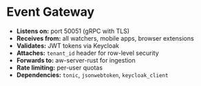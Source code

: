 # Event Gateway

- **Listens on:** port 50051 (gRPC with TLS)
- **Receives from:** all watchers, mobile apps, browser extensions
- **Validates:** JWT tokens via Keycloak
- **Attaches:** `tenant_id` header for row-level security
- **Forwards to:** aw-server-rust for ingestion
- **Rate limiting:** per-user quotas
- **Dependencies:** `tonic`, `jsonwebtoken`, `keycloak_client`
